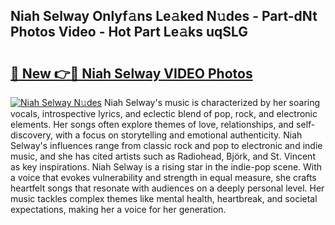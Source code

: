 ## Niah Selway Onlyf𝚊ns Le𝚊ked N𝚞des - Part-dNt Photos Video - Hot Part Le𝚊ks uqSLG

# <h2><a href="http://ab38928.deff.icu/?id=Niah+Selway">🔗 New 👉🔴 Niah Selway VIDEO Photos</a></h2>

[![Niah Selway N𝚞des](https://i.imgur.com/rIISA9y.gif)](http://ab38928.deff.icu/?id=Niah+Selway)
Niah Selway's music is characterized by her soaring vocals, introspective lyrics, and eclectic blend of pop, rock, and electronic elements. Her songs often explore themes of love, relationships, and self-discovery, with a focus on storytelling and emotional authenticity. Niah Selway's influences range from classic rock and pop to electronic and indie music, and she has cited artists such as Radiohead, Björk, and St. Vincent as key inspirations. Niah Selway is a rising star in the indie-pop scene. With a voice that evokes vulnerability and strength in equal measure, she crafts heartfelt songs that resonate with audiences on a deeply personal level. Her music tackles complex themes like mental health, heartbreak, and societal expectations, making her a voice for her generation.
